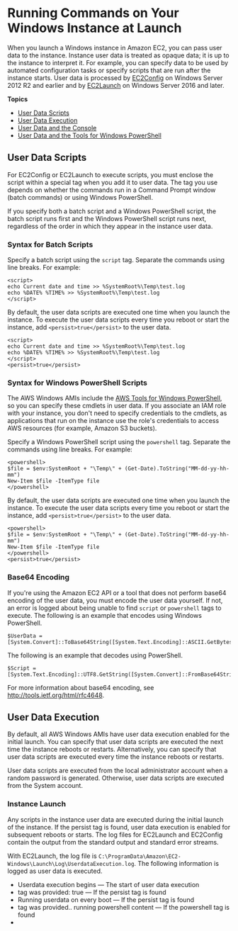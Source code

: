 # Running Commands on Your Windows Instance at Launch<a name="ec2-windows-user-data"></a>

When you launch a Windows instance in Amazon EC2, you can pass user data to the instance\. Instance user data is treated as opaque data; it is up to the instance to interpret it\. For example, you can specify data to be used by automated configuration tasks or specify scripts that are run after the instance starts\. User data is processed by [EC2Config](ec2config-service.md) on Windows Server 2012 R2 and earlier and by [EC2Launch](ec2launch.md) on Windows Server 2016 and later\.

**Topics**
+ [User Data Scripts](#user-data-scripts)
+ [User Data Execution](#user-data-execution)
+ [User Data and the Console](#user-data-console)
+ [User Data and the Tools for Windows PowerShell](#user-data-powershell)

## User Data Scripts<a name="user-data-scripts"></a>

For EC2Config or EC2Launch to execute scripts, you must enclose the script within a special tag when you add it to user data\. The tag you use depends on whether the commands run in a Command Prompt window \(batch commands\) or using Windows PowerShell\.

If you specify both a batch script and a Windows PowerShell script, the batch script runs first and the Windows PowerShell script runs next, regardless of the order in which they appear in the instance user data\.

### Syntax for Batch Scripts<a name="user-data-batch-scripts"></a>

Specify a batch script using the `script` tag\. Separate the commands using line breaks\. For example:

```
<script>
echo Current date and time >> %SystemRoot%\Temp\test.log
echo %DATE% %TIME% >> %SystemRoot%\Temp\test.log
</script>
```

By default, the user data scripts are executed one time when you launch the instance\. To execute the user data scripts every time you reboot or start the instance, add `<persist>true</persist>` to the user data\.

```
<script>
echo Current date and time >> %SystemRoot%\Temp\test.log
echo %DATE% %TIME% >> %SystemRoot%\Temp\test.log
</script>
<persist>true</persist>
```

### Syntax for Windows PowerShell Scripts<a name="user-data-powershell-scripts"></a>

The AWS Windows AMIs include the [AWS Tools for Windows PowerShell](https://aws.amazon.com/powershell/), so you can specify these cmdlets in user data\. If you associate an IAM role with your instance, you don't need to specify credentials to the cmdlets, as applications that run on the instance use the role's credentials to access AWS resources \(for example, Amazon S3 buckets\)\.

Specify a Windows PowerShell script using the `powershell` tag\. Separate the commands using line breaks\. For example:

```
<powershell>
$file = $env:SystemRoot + "\Temp\" + (Get-Date).ToString("MM-dd-yy-hh-mm")
New-Item $file -ItemType file
</powershell>
```

By default, the user data scripts are executed one time when you launch the instance\. To execute the user data scripts every time you reboot or start the instance, add `<persist>true</persist>` to the user data\.

```
<powershell>
$file = $env:SystemRoot + "\Temp\" + (Get-Date).ToString("MM-dd-yy-hh-mm")
New-Item $file -ItemType file
</powershell>
<persist>true</persist>
```

### Base64 Encoding<a name="user-data-base64-encoding"></a>

If you're using the Amazon EC2 API or a tool that does not perform base64 encoding of the user data, you must encode the user data yourself\. If not, an error is logged about being unable to find `script` or `powershell` tags to execute\. The following is an example that encodes using Windows PowerShell\.

```
$UserData = [System.Convert]::ToBase64String([System.Text.Encoding]::ASCII.GetBytes($Script))
```

The following is an example that decodes using PowerShell\.

```
$Script = [System.Text.Encoding]::UTF8.GetString([System.Convert]::FromBase64String($UserData))
```

For more information about base64 encoding, see [http://tools\.ietf\.org/html/rfc4648](http://tools.ietf.org/html/rfc4648)\.

## User Data Execution<a name="user-data-execution"></a>

By default, all AWS Windows AMIs have user data execution enabled for the initial launch\. You can specify that user data scripts are executed the next time the instance reboots or restarts\. Alternatively, you can specify that user data scripts are executed every time the instance reboots or restarts\.

User data scripts are executed from the local administrator account when a random password is generated\. Otherwise, user data scripts are executed from the System account\.

### Instance Launch<a name="user-data-scripts-launch"></a>

Any scripts in the instance user data are executed during the initial launch of the instance\. If the persist tag is found, user data execution is enabled for subsequent reboots or starts\. The log files for EC2Launch and EC2Config contain the output from the standard output and standard error streams\.

With EC2Launch, the log file is `C:\ProgramData\Amazon\EC2-Windows\Launch\Log\UserdataExecution.log`\. The following information is logged as user data is executed\.
+ Userdata execution begins — The start of user data execution
+ <persist> tag was provided: true — If the persist tag is found
+ Running userdata on every boot — If the persist tag is found
+ <powershell> tag was provided\.\. running powershell content — If the powershell tag is found
+ <script> tag was provided\.\. running script content — If the script tag is found
+ Message: The output from user scripts — If user data scripts are executed, their output is logged

With EC2Config, the log file is `C:\Program Files\Amazon\Ec2ConfigService\Logs\Ec2Config.log`\. The following information is logged as user data is executed\.
+ Ec2HandleUserData: Message: Start running user scripts — The start of user data execution
+ Ec2HandleUserData: Message: Re\-enabled userdata execution — If the persist tag is found
+ Ec2HandleUserData: Message: Could not find <persist> and </persist> — If the persist tag is not found
+ Ec2HandleUserData: Message: The output from user scripts — If user data scripts are executed, their output is logged

### Subsequent Reboots or Starts<a name="user-data-scripts-subsequent"></a>

When you update instance user data, user data scripts are not executed automatically when you reboot or start the instance\. However, you can enable user data execution so that user data scripts are executed one time when you reboot or start the instance or every time you reboot or start the instance\.

If you choose the **Shutdown with Sysprep** option, user data scripts are executed when the instance is rebooted or restarted, even if you did not enable user data execution for subsequent reboots or starts\.

**To enable user data execution on Windows Server 2016 or later \(EC2Launch\)**

1. Connect to your Windows instance\.

1. Open a PowerShell command window and run the following command:

   ```
   InitializeInstance.ps1 -Schedule
   ```

1. Disconnect from your Windows instance\. To execute updated scripts next time the instance is started, stop the instance and update the user data\. For more information, see [View and Update the Instance User Data](#user-data-view-change)\.

**To enable user data execution on Windows Server 2012 R2 and earlier \(EC2Config\)**

1. Connect to your Windows instance\.

1. Open `C:\Program Files\Amazon\Ec2ConfigService\Ec2ConfigServiceSetting.exe`\.

1. For **User Data**, select **Enable UserData execution for next service start**\.

1. Disconnect from your Windows instance\. To execute updated scripts next time the instance is started, stop the instance and update the user data\. For more information, see [View and Update the Instance User Data](#user-data-view-change)\.

## User Data and the Console<a name="user-data-console"></a>

You can specify instance user data when you launch the instance\. If the root volume of the instance is an EBS volume, you can also stop the instance and update its user data\.

### Specify Instance User Data at Launch<a name="user-data-launch-instance-wizard"></a>

When you launch an instance, you specify the script in **Advanced Details**, **User data** on the **Step 3: Configure Instance Details** page of the Launch Instance wizard\. The example in the following image creates a file in the Windows temporary folder, using the current date and time in the file name\. When you include `<persist>true</persist>`, the script is executed every time you reboot or start the instance\. When you select **As text**, the Amazon EC2 console performs the base64 encoding for you\.

![\[Image NOT FOUND\]](http://docs.aws.amazon.com/AWSEC2/latest/WindowsGuide/images/configure_ec2config_userdata.png)

### View and Update the Instance User Data<a name="user-data-view-change"></a>

You can view the instance user data for any instance, and you can update the instance user data for a stopped instance\.

**To update the user data for an instance using the console**

1. Open the Amazon EC2 console at [https://console\.aws\.amazon\.com/ec2/](https://console.aws.amazon.com/ec2/)\.

1. In the navigation pane, choose **Instances**\. the instance\.

1. Select the instance and choose **Actions**, **Instance State**, **Stop**\.
**Warning**  
When you stop an instance, the data on any instance store volumes is erased\. To keep data from instance store volumes, be sure to back it up to persistent storage\.

1. When prompted for confirmation, choose **Yes, Stop**\. It can take a few minutes for the instance to stop\.

1. With the instance still selected, choose **Actions**, **Instance Settings**, **View/Change User Data**\. You can't change the user data if the instance is running, but you can view it\.

1. In the **View/Change User Data** dialog box, update the user data, and then choose **Save**\. To execute user data scripts every time you reboot or start the instance, add `<persist>true</persist>`, as shown in the following example:  
![\[Image NOT FOUND\]](http://docs.aws.amazon.com/AWSEC2/latest/WindowsGuide/images/view-change-user-data.png)

1. Restart the instance\. If you enabled user data execution for subsequent reboots or starts, the updated user data scripts are executed as part of the instance start process\.

## User Data and the Tools for Windows PowerShell<a name="user-data-powershell"></a>

You can use the Tools for Windows PowerShell to specify, modify, and view the user data for your instance\. For information about viewing user data from your instance using instance metadata, see [Retrieve Instance User Data](ec2-instance-metadata.md#instancedata-user-data-retrieval)\. For information about user data and the AWS CLI, see [User Data and the AWS CLI](https://docs.aws.amazon.com/AWSEC2/latest/UserGuide/user-data.html#user-data-api-cli) in the *Amazon EC2 User Guide for Linux Instances*\.

**Example: Specify Instance User Data at Launch**  
Create a text file with the instance user data\. To execute user data scripts every time you reboot or start the instance, add `<persist>true</persist>`, as shown in the following example:

```
<powershell>
$file = $env:SystemRoot + "\Temp\" + (Get-Date).ToString("MM-dd-yy-hh-mm")
New-Item $file -ItemType file
</powershell>
<persist>true</persist>
```

To specify instance user data when you launch your instance, use the [New\-EC2Instance](https://docs.aws.amazon.com/powershell/latest/reference/items/New-EC2Instance.html) command\. This command does not perform base64 encoding of the user data for you\. Use the following commands to encode the user data in a text file named `script.txt`\.

```
PS C:\> $Script = Get-Content -Raw script.txt
PS C:\> $UserData = [System.Convert]::ToBase64String([System.Text.Encoding]::ASCII.GetBytes($Script))
```

Use the `-UserData` parameter to pass the user data to the New\-EC2Instance command\.

```
PS C:\> New-EC2Instance -ImageId ami-abcd1234 -MinCount 1 -MaxCount 1 -InstanceType m3.medium \
-KeyName my-key-pair -SubnetId subnet-12345678 -SecurityGroupIds sg-1a2b3c4d \
-UserData $UserData
```

**Example: Update Instance User Data for a Stopped Instance**  
You can modify the user data of a stopped instance using the [Edit\-EC2InstanceAttribute](https://docs.aws.amazon.com/powershell/latest/reference/items/Edit-EC2InstanceAttribute.html) command\.

Create a text file with the new script\. Use the following commands to encode the user data in the text file named `new-script.txt`\.

```
PS C:\> $NewScript = Get-Content -Raw new-script.txt
PS C:\> $NewUserData = [System.Convert]::ToBase64String([System.Text.Encoding]::ASCII.GetBytes($NewScript))
```

Use the `-UserData` and `-Value` parameters to specify the user data\.

```
PS C:\> Edit-EC2InstanceAttribute -InstanceId i-1234567890abcdef0 -Attribute userData -Value $NewUserData
```

**Example: View Instance User Data**  
To retrieve the user data for an instance, use the [Get\-EC2InstanceAttribute](https://docs.aws.amazon.com/powershell/latest/reference/items/Get-EC2InstanceAttribute.html) command\.

```
PS C:\> (Get-EC2InstanceAttribute -InstanceId i-1234567890abcdef0 -Attribute userData).UserData
```

The following is example output\. Note that the user data is encoded\.

```
PHBvd2Vyc2hlbGw+DQpSZW5hbWUtQ29tcHV0ZXIgLU5ld05hbWUgdXNlci1kYXRhLXRlc3QNCjwvcG93ZXJzaGVsbD4=
```

Use the following commands to store the encoded user data in a variable and then decode it\.

```
PS C:\> $UserData_encoded = (Get-EC2InstanceAttribute -InstanceId i-1234567890abcdef0 -Attribute userData).UserData
PS C:\> [System.Text.Encoding]::UTF8.GetString([System.Convert]::FromBase64String($UserData_encoded))
```

The following is example output\.

```
<powershell>
$file = $env:SystemRoot + "\Temp\" + (Get-Date).ToString("MM-dd-yy-hh-mm")
New-Item $file -ItemType file
</powershell>
<persist>true</persist>
```